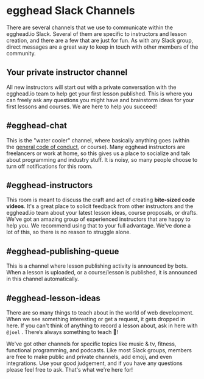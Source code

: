# egghead Slack Channels
There are several channels that we use to communicate within the egghead.io Slack. Several of them are specific to instructors and lesson creation, and there are a few that are just for fun. As with any Slack group, direct messages are a great way to keep in touch with other members of the community.

## Your private instructor channel

All new instructors will start out with a private conversation with the egghead.io team to help get your first lesson published. This is where you can freely ask any questions you might have and brainstorm ideas for your first lessons and courses. We are here to help you succeed!

## #egghead-chat

This is the "water cooler" channel, where basically anything goes (within the [general code of conduct](), or course). Many egghead instructors are freelancers or work at home, so this gives us a place to socialize and talk about programming and industry stuff. It is noisy, so many people choose to turn off notifications for this room.

## #egghead-instructors

This room is meant to discuss the craft and act of creating **bite-sized code videos**. It's a great place to solicit feedback from other instructors and the egghead.io team about your latest lesson ideas, course proposals, or drafts. We've got an amazing group of experienced instructors that are happy to help you. We recommend using that to your full advantage. We've done a lot of this, so there is no reason to struggle alone.

## #egghead-publishing-queue

This is a channel where lesson publishing activity is announced by bots. When a lesson is uploaded, or a course/lesson is published, it is announced in this channel automatically. 

## #egghead-lesson-ideas

There are so many things to teach about in the world of web development. When we see something interesting or get a request, it gets dropped in here. If you can't think of anything to record a lesson about, ask in here with `@joel` . There’s always something to teach 🙂!

We've got other channels for specific topics like music & tv, fitness, functional programming, and podcasts. Like most Slack groups, members are free to make public and private channels, add emoji, and even integrations. Use your good judgement, and if you have any questions please feel free to ask. That's what we're here for!

